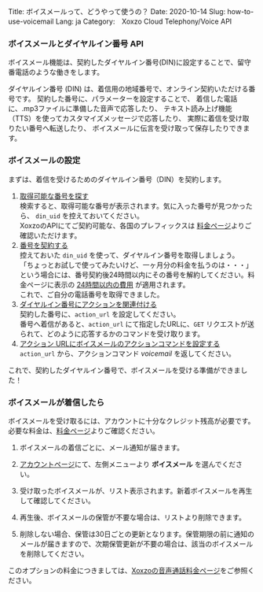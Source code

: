 Title: ボイスメールって、どうやって使うの？
Date: 2020-10-14
Slug: how-to-use-voicemail
Lang: ja
Category:　Xoxzo Cloud Telephony/Voice API

### ボイスメールとダイヤルイン番号 API
ボイスメール機能は、契約したダイヤルイン番号(DIN)に設定することで、留守番電話のような働きをします。

ダイヤルイン番号 (DIN) は、着信用の地域番号で、オンライン契約いただける番号です。 
契約した番号に、パラメーターを設定することで、
着信した電話に、.mp3ファイルに準備した音声で応答したり、
テキスト読み上げ機能（TTS）を使ってカスタマイズメッセージで応答したり、
実際に着信を受け取りたい番号へ転送したり、
ボイスメールに伝言を受け取って保存したりできます。


### ボイスメールの設定
まずは、着信を受けるためのダイヤルイン番号（DIN）を契約します。

1. [取得可能な番号を探す](https://docs.xoxzo.com/ja/din.html#finding-a-dial-in-number-via-api)<br>
   検索すると、取得可能な番号が表示されます。気に入った番号が見つかったら、 `din_uid` を控えておいてください。<br>
   XoxzoのAPIにてご契約可能な、各国のプレフィックスは [料金ページ](https://www.xoxzo.com/en/about/pricing/voice/#din)よりご確認いただけます。<br>
2. [番号を契約する](https://docs.xoxzo.com/ja/din.html#subscribing-to-a-dial-in-number-via-api)<br>
   控えておいた `din_uid` を使って、ダイヤルイン番号を取得しましょう。 <br>
   「ちょっとお試しで使ってみたいけど、一ヶ月分の料金を払うのは・・・」という場合には、番号契約後24時間以内にその番号を解約してください。料金ページに表示の
   [24時間以内の費用](https://www.xoxzo.com/ja/about/pricing/voice/#din) が適用されます。<br>
   これで、ご自分の電話番号を取得できました。<br>
3. [ダイヤルイン番号にアクションを関連付ける](https://docs.xoxzo.com/ja/din.html#attach-an-action-to-the-dial-in-number-via-api)<br>
   契約した番号に、`action_url` を設定してください。 <br>
   番号へ着信があると、`action_url` にて指定したURLに、`GET` リクエストが送られて、どのように応答するかのコマンドを受け取ります。<br>
4. [アクション URLにボイスメールのアクションコマンドを設定する](https://docs.xoxzo.com/ja/din.html#sample)<br>
    `action_url` から、アクションコマンド _voicemail_ を返してください。<br>
    
これで、契約したダイヤルイン番号で、ボイスメールを受ける準備ができました！

### ボイスメールが着信したら
ボイスメールを受け取るには、アカウントに十分なクレジット残高が必要です。必要な料金は、[料金ページ](https://www.xoxzo.com/ja/about/pricing/voice/#din)よりご確認ください。

1. ボイスメールの着信ごとに、メール通知が届きます。

2. [アカウントページ]()にて、左側メニューより **ボイスメール** を選んでください。

3. 受け取ったボイスメールが、リスト表示されます。新着ボイスメールを再生して確認してください。

4. 再生後、ボイスメールの保管が不要な場合は、リストより削除できます。

5. 削除しない場合、保管は30日ごとの更新となります。保管期限の前に通知のメールが届きますので、次期保管更新が不要の場合は、該当のボイスメールを削除してください。

  
このオプションの料金につきましては、[Xoxzoの音声通話料金ページ](https://www.xoxzo.com/ja/about/pricing/voice)をご参照ください。
